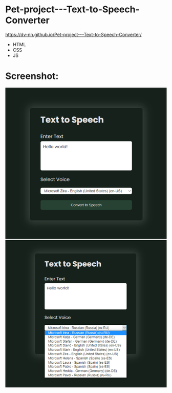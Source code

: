 # Pet-project---Text-to-Speech-Converter 
https://dv-nn.github.io/Pet-project---Text-to-Speech-Converter/  

- HTML     
- CSS        
- JS        

# Screenshot:      
![alt text](screenshots/img1.png "screenshot1")  
![alt text](screenshots/img2.png "screenshot2")  
